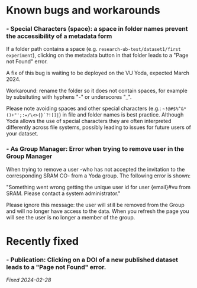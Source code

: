 # Known bugs and workarounds

### - Special Characters (space): a space in folder names prevent the accessibility of a metadata form
If a folder path contains a space (e.g. `research-ub-test/dataset1/first experiment`), clicking on the metadata button in that folder leads to a "Page not Found" error.

A fix of this bug is waiting to be deployed on the VU Yoda, expected March 2024.

Workaround: rename the folder so it does not contain spaces, for example by subsituting with hyphens "-" or underscores "_".

Please note avoiding spaces and other special characters (e.g.: ``~!@#$%^&*()+"';:=/\<>{}`?![]|``) in file and folder names is best practice. Although Yoda allows the use of special characters they are often interpreted differently across file systems, possibly leading to issues for future users of your dataset.

### - As Group Manager: Error when trying to remove user in the Group Manager
When trying to remove a user -who has not accepted the invitation to the corresponding SRAM CO- from a Yoda group. The following error is shown:

"Something went wrong getting the unique user id for user {email}#vu from SRAM. Please contact a system administrator."

Please ignore this message: the user will still be removed from the Group and will no longer have access to the data. When you refresh the page you will see the user is no longer a member of the group.

# Recently fixed

### - Publication: Clicking on a DOI of a new published dataset leads to a "Page not Found" error. 
_Fixed 2024-02-28_


